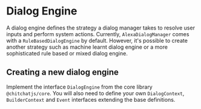 # Dialog Engine

A dialog engine defines the strategy a dialog manager takes to resolve user inputs and perform system actions. Currently, `AlexaDialogManager` comes with a `RuleBasedDialogEngine` by default. However, it's possible to create another strategy such as machine learnt dialog engine or a more sophisticated rule based or mixed dialog engine.

## Creating a new dialog engine

Implement the interface `DialogEngine` from the core library `@chitchatjs/core`. You will also need to define your own `DialogContext`, `BuilderContext` and `Event` interfaces extending the base definitions.
